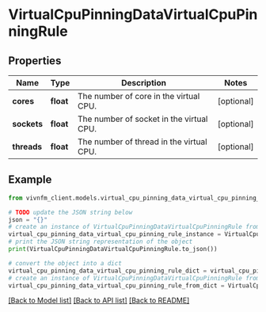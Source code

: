 # VirtualCpuPinningDataVirtualCpuPinningRule


## Properties

Name | Type | Description | Notes
------------ | ------------- | ------------- | -------------
**cores** | **float** | The number of core in the virtual CPU. | [optional] 
**sockets** | **float** | The number of socket in the virtual CPU. | [optional] 
**threads** | **float** | The number of thread in the virtual CPU. | [optional] 

## Example

```python
from vivnfm_client.models.virtual_cpu_pinning_data_virtual_cpu_pinning_rule import VirtualCpuPinningDataVirtualCpuPinningRule

# TODO update the JSON string below
json = "{}"
# create an instance of VirtualCpuPinningDataVirtualCpuPinningRule from a JSON string
virtual_cpu_pinning_data_virtual_cpu_pinning_rule_instance = VirtualCpuPinningDataVirtualCpuPinningRule.from_json(json)
# print the JSON string representation of the object
print(VirtualCpuPinningDataVirtualCpuPinningRule.to_json())

# convert the object into a dict
virtual_cpu_pinning_data_virtual_cpu_pinning_rule_dict = virtual_cpu_pinning_data_virtual_cpu_pinning_rule_instance.to_dict()
# create an instance of VirtualCpuPinningDataVirtualCpuPinningRule from a dict
virtual_cpu_pinning_data_virtual_cpu_pinning_rule_from_dict = VirtualCpuPinningDataVirtualCpuPinningRule.from_dict(virtual_cpu_pinning_data_virtual_cpu_pinning_rule_dict)
```
[[Back to Model list]](../README.md#documentation-for-models) [[Back to API list]](../README.md#documentation-for-api-endpoints) [[Back to README]](../README.md)


